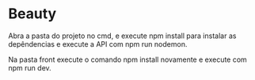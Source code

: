 # Beauty

Abra a pasta do projeto no cmd, e execute npm install para instalar as depêndencias e execute a API com npm run nodemon.

Na pasta front execute o comando npm install novamente e execute com npm run dev.

